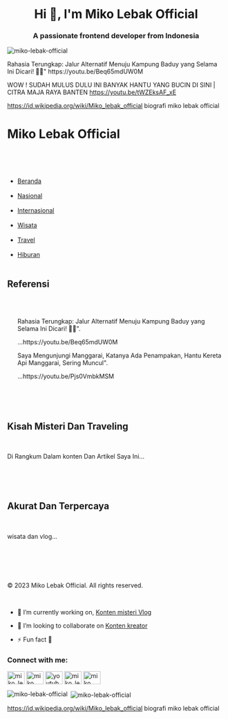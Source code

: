 <h1 align="center">Hi 👋, I'm Miko Lebak Official</h1>
<h3 align="center">A passionate frontend developer from Indonesia</h3> 

<p align="left"> <img src="https://komarev.com/ghpvc/?username=miko-lebak-official&label=Profile%20views&color=0e75b6&style=flat" alt="miko-lebak-official" /> </p> 
Rahasia Terungkap: Jalur Alternatif Menuju Kampung Baduy yang Selama Ini Dicari! 🌳🍃"
https://youtu.be/Beq65mdUW0M

WOW ! SUDAH MULUS DULU INI BANYAK HANTU YANG BUCIN DI SINI | CITRA MAJA RAYA BANTEN
https://youtu.be/tWZEksAF_xE

https://id.wikipedia.org/wiki/Miko_lebak_official
biografi miko lebak official 

<h1>Miko Lebak Official</h1>
    </header>
    <nav>
        <ul>
            <li><a href="#">Beranda</a></li>
            <li><a href="#">Nasional</a></li>
            <li><a href="#">Internasional</a></li>
            <li><a href="#">Wisata</a></li>
            <li><a href="#">Travel</a></li>
            <li><a href="#">Hiburan</a></li>
        </ul>

<h1>Referensi</h1>
    </header>
    <nav>
        <ul>
          <p>Rahasia Terungkap: Jalur Alternatif Menuju Kampung Baduy yang Selama Ini Dicari! 🌳🍃".</p> </div>...https://youtu.be/Beq65mdUW0M
                  <p>Saya Mengunjungi Manggarai, Katanya Ada Penampakan, Hantu Kereta Api Manggarai, Sering Muncul".</p> </div>...https://youtu.be/Pjs0VmbkMSM
                  
</nav>
    <section>
        <article>
            <h2>Kisah Misteri Dan Traveling</h2>
            <p>Di Rangkum Dalam konten Dan Artikel Saya Ini...</p>
        </article>
        <article>
            <h2>Akurat Dan Terpercaya</h2>
            <p>wisata dan vlog...</p>
        </article>
        <!-- Add more articles here -->
    </section>
    <footer>
        <p>&copy; 2023 Miko Lebak Official. All rights reserved.</p>
    </footer>
</body>
</html>


- 🔭 I’m currently working on, [Konten misteri Vlog](https://youtube.com/@mikolebakofficial) 

- 👯 I’m looking to collaborate on [Konten kreator](https://youtu.be/RqX-plnU8-0) 

- ⚡ Fun fact **💯** 

<h3 align="left">Connect with me:</h3>
<p align="left">
<a href="https://twitter.com/miko_lebak" target="blank"><img align="center" src="https://raw.githubusercontent.com/rahuldkjain/github-profile-readme-generator/master/src/images/icons/Social/twitter.svg" alt="miko_lebak" height="30" width="40" /></a>
<a href="https://linkedin.com/in/miko lebak" target="blank"><img align="center" src="https://raw.githubusercontent.com/rahuldkjain/github-profile-readme-generator/master/src/images/icons/Social/linked-in-alt.svg" alt="miko lebak" height="30" width="40" /></a>
<a href="https://fb.com/youtube miko lebak" target="blank"><img align="center" src="https://raw.githubusercontent.com/rahuldkjain/github-profile-readme-generator/master/src/images/icons/Social/facebook.svg" alt="youtube miko lebak" height="30" width="40" /></a>
<a href="https://instagram.com/miko_lebak" target="blank"><img align="center" src="https://raw.githubusercontent.com/rahuldkjain/github-profile-readme-generator/master/src/images/icons/Social/instagram.svg" alt="miko_lebak" height="30" width="40" /></a>
<a href="https://www.youtube.com/c/@mikolebakofficial" target="blank"><img align="center" src="https://raw.githubusercontent.com/rahuldkjain/github-profile-readme-generator/master/src/images/icons/Social/youtube.svg" alt="miko lebak official" height="30" width="40" /></a>
</p> 

<p><img align="left" src="https://github-readme-stats.vercel.app/api/top-langs?username=miko-lebak-official&show_icons=true&locale=en&layout=compact" alt="miko-lebak-official" /></p> 

<p>&nbsp;<img align="center" src="https://github-readme-stats.vercel.app/api?username=miko-lebak-official&show_icons=true&locale=en" alt="miko-lebak-official" /></p>

https://id.wikipedia.org/wiki/Miko_lebak_official
biografi miko lebak official 
